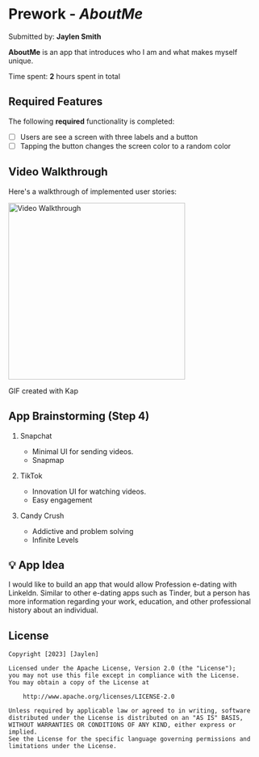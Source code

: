 # Prework - *AboutMe*

Submitted by: **Jaylen Smith**

**AboutMe** is an app that introduces who I am and what makes myself unique.

Time spent: **2** hours spent in total

## Required Features

The following **required** functionality is completed:

- [ ] Users are see a screen with three labels and a button
- [ ] Tapping the button changes the screen color to a random color
 
## Video Walkthrough

Here's a walkthrough of implemented user stories:

<img src='https://github.com/Jsmith4523/AboutMe/blob/main/AboutMe.gif' title='Video Walkthrough' width='350' alt='Video Walkthrough' />

<!-- Replace this with whatever GIF tool you used! -->
GIF created with Kap  
<!-- Recommended tools:
[Kap](https://getkap.co/) for macOS
[ScreenToGif](https://www.screentogif.com/) for Windows
[peek](https://github.com/phw/peek) for Linux. -->

## App Brainstorming (Step 4)

1. Snapchat
   - Minimal UI for sending videos.
   - Snapmap

2. TikTok
   - Innovation UI for watching videos.
   - Easy engagement

3. Candy Crush
   - Addictive and problem solving
   - Infinite Levels
  
## 💡 App Idea
I would like to build an app that would allow Profession e-dating with Linkeldn. Similar to other e-dating apps
such as Tinder, but a person has more information regarding your work, education, and other professional history
about an individual.

## License

    Copyright [2023] [Jaylen]

    Licensed under the Apache License, Version 2.0 (the "License");
    you may not use this file except in compliance with the License.
    You may obtain a copy of the License at

        http://www.apache.org/licenses/LICENSE-2.0

    Unless required by applicable law or agreed to in writing, software
    distributed under the License is distributed on an "AS IS" BASIS,
    WITHOUT WARRANTIES OR CONDITIONS OF ANY KIND, either express or implied.
    See the License for the specific language governing permissions and
    limitations under the License.
